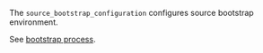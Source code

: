 
The `source_bootstrap_configuration` configures source bootstrap environment.

See [bootstrap process][1].

[1]: docs/bootstrap/readme.md


